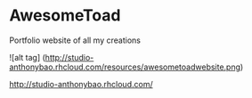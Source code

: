# AwesomeToad
Portfolio website of all my creations

![alt tag] (http://studio-anthonybao.rhcloud.com/resources/awesometoadwebsite.png)

http://studio-anthonybao.rhcloud.com/
